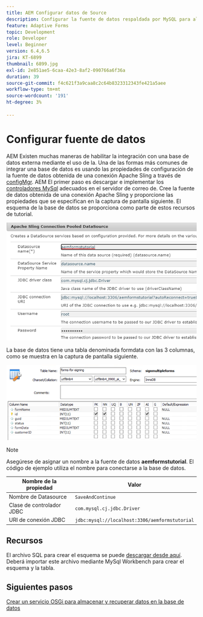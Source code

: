```yaml
---
title: AEM Configurar datos de Source
description: Configurar la fuente de datos respaldada por MySQL para almacenar y recuperar datos de formulario
feature: Adaptive Forms
topic: Development
role: Developer
level: Beginner
version: 6.4,6.5
jira: KT-6899
thumbnail: 6899.jpg
exl-id: 2e851ae5-6caa-42e3-8af2-090766a6f36a
duration: 39
source-git-commit: f4c621f3a9caa8c2c64b8323312343fe421a5aee
workflow-type: tm+mt
source-wordcount: '191'
ht-degree: 3%

---
```


# Configurar fuente de datos

AEM Existen muchas maneras de habilitar la integración con una base de datos externa mediante el uso de la. Una de las formas más comunes de integrar una base de datos es usando las propiedades de configuración de la fuente de datos obtenida de una conexión Apache Sling a través de [configMgr](http://localhost:4502/system/console/configMgr).
AEM El primer paso es descargar e implementar los [controladores MySql](https://mvnrepository.com/artifact/mysql/mysql-connector-java) adecuados en el servidor de correo de.
Cree la fuente de datos obtenida de una conexión Apache Sling y proporcione las propiedades que se especifican en la captura de pantalla siguiente. El esquema de la base de datos se proporciona como parte de estos recursos de tutorial.

![origen de datos](assets/data-source.PNG)

La base de datos tiene una tabla denominada formdata con las 3 columnas, como se muestra en la captura de pantalla siguiente.

![base de datos](assets/data-base.PNG)


>[!NOTE]
>Asegúrese de asignar un nombre a la fuente de datos **aemformstutorial**. El código de ejemplo utiliza el nombre para conectarse a la base de datos.

| Nombre de la propiedad | Valor |
| ------------------------|--------------------------------------- |
| Nombre de Datasource | `SaveAndContinue` |
| Clase de controlador JDBC | `com.mysql.cj.jdbc.Driver` |
| URI de conexión JDBC | `jdbc:mysql://localhost:3306/aemformstutorial` |

## Recursos

El archivo SQL para crear el esquema se puede [descargar desde aquí](assets/sign-multiple-forms.sql). Deberá importar este archivo mediante MySql Workbench para crear el esquema y la tabla.

## Siguientes pasos

[Crear un servicio OSGi para almacenar y recuperar datos en la base de datos](./create-osgi-service.md)
